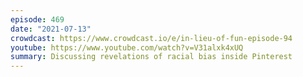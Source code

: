 ```yaml
---
episode: 469
date: "2021-07-13"
crowdcast: https://www.crowdcast.io/e/in-lieu-of-fun-episode-94
youtube: https://www.youtube.com/watch?v=V31alxk4xUQ
summary: Discussing revelations of racial bias inside Pinterest
---
```

